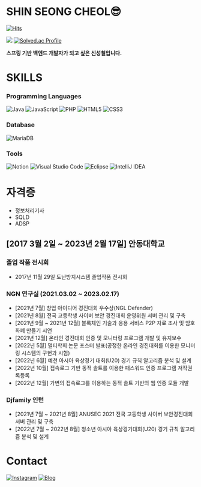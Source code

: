 # SHIN SEONG CHEOL😎
[![Hits](https://hits.seeyoufarm.com/api/count/incr/badge.svg?url=https%3A%2F%2Fgithub.com%2FShinSeongCheol%2Fhit-counter&count_bg=%234F7D8C&title_bg=%230B94BF&icon=reddit.svg&icon_color=%234F7D8C&title=hits&edge_flat=false)](https://hits.seeyoufarm.com)

<img src="https://github-readme-stats.vercel.app/api?username=ShinSeongCheol&theme=vue&show_icons=true"/> [![Solved.ac Profile](http://mazassumnida.wtf/api/v2/generate_badge?boj=cher3725)](https://solved.ac/cher3725/)

**스프링 기반 백엔드 개발자가 되고 싶은 신성철입니다.**

# SKILLS
### Programming Languages
![Java](https://img.shields.io/badge/java-%23ED8B00.svg?style=for-the-badge&logo=java&logoColor=white)
![JavaScript](https://img.shields.io/badge/javascript-%23323330.svg?style=for-the-badge&logo=javascript&logoColor=%23F7DF1E)
![PHP](https://img.shields.io/badge/php-%23777BB4.svg?style=for-the-badge&logo=php&logoColor=white)
![HTML5](https://img.shields.io/badge/html5-%23E34F26.svg?style=for-the-badge&logo=html5&logoColor=white)
![CSS3](https://img.shields.io/badge/css3-%231572B6.svg?style=for-the-badge&logo=css3&logoColor=white)

### Database
![MariaDB](https://img.shields.io/badge/MariaDB-003545?style=for-the-badge&logo=mariadb&logoColor=white)

### Tools
![Notion](https://img.shields.io/badge/Notion-%23000000.svg?style=for-the-badge&logo=notion&logoColor=white)
![Visual Studio Code](https://img.shields.io/badge/Visual%20Studio%20Code-0078d7.svg?style=for-the-badge&logo=visual-studio-code&logoColor=white)
![Eclipse](https://img.shields.io/badge/Eclipse-FE7A16.svg?style=for-the-badge&logo=Eclipse&logoColor=white)
![IntelliJ IDEA](https://img.shields.io/badge/IntelliJIDEA-000000.svg?style=for-the-badge&logo=intellij-idea&logoColor=white)

# 자격증
- 정보처리기사
- SQLD
- ADSP

## [2017 3월 2일 ~ 2023년 2월 17일] 안동대학교
### 졸업 작품 전시회
- 2017년 11월 29일 도난방지시스템 졸업작품 전시회
### NGN 연구실 (2021.03.02 ~ 2023.02.17)
- [2021년 7월] 창업 아이디어 경진대회 우수상(NGL Defender)
- [2021년 8월] 전국 고등학생 사이버 보안 경진대회 운영위원 서버 관리 및 구축
- [2021년 9월 ~ 2021년 12월] 블록체인 기술과 응용 서비스 P2P 자료 조사 및 암호화폐 만들기 시연
- [2021년 12월] 온라인 경진대회 인증 및 모니터링 프로그램 개발 및 유지보수
- [2022년 5월] 멀티학회 논문 포스터 발표(공정한 온라인 경진대회를 이용한 모니터링 시스템의 구현과 시험)
- [2022년 6월] 예천 아시아 육상경기 대회(U20) 경기 규칙 알고리즘 분석 및 설계
- [2022년 10월] 접속로그 기반 동적 솔트를 이용한 패스워드 인증 프로그램 저작권록등록
- [2022년 12월] 가변의 접속로그를 이용하는 동적 솔트 기반의 웹 인증 모듈 개발
### Djfamily 인턴
- [2021년 7월 ~ 2021년 8월] ANUSEC 2021 전국 고등학생 사이버 보안경진대회 서버 관리 및 구축
- [2022년 7월 ~ 2022년 8월] 청소년 아시아 육상경기대회(U20) 경기 규칙 알고리즘 분석 및 설계

# Contact 
<a href="https://www.instagram.com/_seongcheol_/">![Instagram](https://img.shields.io/badge/Instagram-%23E4405F.svg?style=for-the-badge&logo=Instagram&logoColor=white)</a>
<a href="https://holy-season.tistory.com/">![Blog](https://img.shields.io/badge/Blog-FF5722?style=for-the-badge&logo=blog&logoColor=white)</a>
